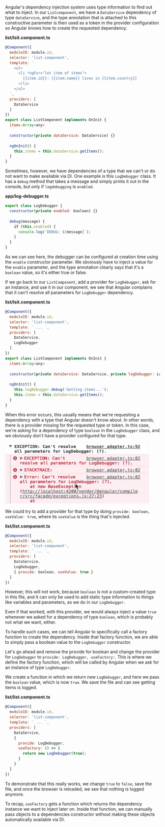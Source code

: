 Angular's dependency injection system uses type information to find out what to inject. In our `LisCcomponent`, we have a `DataService` dependency of type `dataService`, and the type annotation that is attached to this constructive parameter is then used as a token in the provider configuration so Angular knows how to create the requested dependency.

**list/lsit.component.ts**
``` javascript
@Component({
  moduleID: module.id,
  selector: 'list-component',
  template: `
    <ul>
      <li *ngFor="let item of items">
        {{item.id}}: {{item.name}} lives in {{item.country}}
      </li>
    </ul>
  `,
  providers: [
    DataService
  ]
})
export class ListComponent implements OnInit {
  items:Array<any>

  constructor(private dataService: DataService) {}

  ngOnInit() {
    this.items = this.dataService.getItems();
  }
}
```
Sometimes, however, we have dependencies of a type that we can't or do not want to make available via DI. One example is this `LogDebugger` class. It has a `debug` method that takes a message and simply prints it out in the console, but only if `logdebugging` is `enabled`.

**app/log-debugger.ts**
``` javascript
export class LogDebugger {
  constructor(private enabled: boolean) {}

  debug(message) {
    if (this.enabled) {
      console.log(`DEBUG: ${message}`);
    }
  }
}
```
As we can see here, the debugger can be configured at creation time using the `enable` constructor parameter. We obviously have to inject a value for the `enable` parameter, and the type annotation clearly says that it's a `boolean` value, so it's either true or false.

If we go back to our `ListComponent`, add a provider for `LogDebugger`, ask for an instance, and use it in our component, we see that Angular complains that it can't resolve all parameters for `LogDebugger` dependency.

**list/lsit.component.ts**
``` javascript
@Component({
  moduleID: module.id,
  selector: 'list-component',
  template: ` ... `,
  providers: [
    DataService,
    LogDebugger
  ]
})
export class ListComponent implements OnInit {
  items:Array<any>

  constructor(private dataService: DataService, private logDebugger: LogDebugger) {}

  ngOnInit() {
    this.logDebugger.debug('Getting items...');
    this.items = this.dataService.getItems();
  }
}
```
When this error occurs, this usually means that we're requesting a dependency with a type that Angular doesn't know about. In other words, there is a provider missing for the requested type or token. In this case, we're asking for a dependency of type `boolean` in the `LogDebugger` class, and we obviously don't have a provider configured for that type.

![Resolve Parameters](../images/angular-2-factory-providers-resolve-parameters.png)

We could try to add a provider for that type by doing `provide: boolean, useValue: true`, where its `useValue` is the thing that's injected. 

**list/list.component.ts**
``` javascript
@Component({
  moduleID: module.id,
  selector: 'list-component',
  template: ` ... `,
  providers: [
    DataService,
    LogDebugger,
    { provide: boolean, useValue: true }
  ]
})
```
However, this will not work, because `boolean` is not a custom-created type in this file, and it can only be used to add static type information to things like variables and parameters, as we do in our `LogDebugger`.

Even if that worked, with this provider, we would always inject a value `true` whenever we asked for a dependency of type `boolean`, which is probably not what we want, either.

To handle such cases, we can tell Angular to specifically call a factory function to create the dependency. Inside that factory function, we are able to simply pass a boolean value to the `LogDebugger` constructor.

Let's go ahead and remove the provide for boolean and change the provider for `LogDebugger` to `provide: LogDebugger, useFactory:`. This is where we define the factory function, which will be called by Angular when we ask for an instance of type `LogDebugger`.

We create a function in which we return new `LogDebugger`, and here we pass the `boolean` value, which is now `true`. We save the file and can see getting items is logged.

**list/list.component.ts**
``` javascript
@Component({
  moduleID: module.id,
  selector: 'list-component',
  template: ` ... `,
  providers: [
    DataService,
    {
      provide: LogDebugger,
      useFactory: () => {
        return new LogDebugger(true);
      }
    }
  ]
})
```
To demonstrate that this really works, we change `true` to `false`, save the file, and once the browser is reloaded, we see that nothing is logged anymore.

To recap, `useFactory` gets a function which returns the dependency instance we want to inject later on. Inside that function, we can manually pass objects to a dependencies constructor without making these objects automatically available via DI.